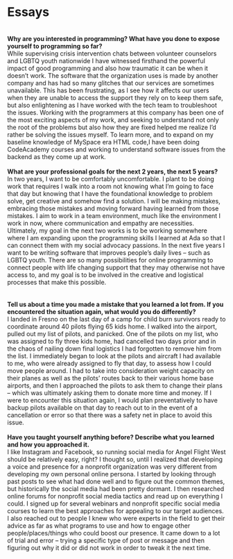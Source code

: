 # Essays
<br><b>Why are you interested in programming? What have you done to expose yourself to programming so far?</b>
<BR> While supervising crisis intervention chats between volunteer counselors and LGBTQ youth nationwide I have witnessed firsthand the powerful impact of good programming and also how traumatic it can be when it doesn’t work. The software that the organization uses is made by another company and has had so many glitches that our services are sometimes unavailable. This has been frustrating, as I see how it affects our users when they are unable to access the support they rely on to keep them safe, but also enlightening as I have worked with the tech team to troubleshoot the issues. Working with the programmers at this company has been one of the most exciting aspects of my work, and seeking to understand not only the root of the problems but also how they are fixed helped me realize I’d rather be solving the issues myself. To learn more, and to expand on my baseline knowledge of MySpace era HTML code,I have been doing CodeAcademy courses and working to understand software issues from the backend as they come up at work. 
<br><br><b>What are your professional goals for the next 2 years, the next 5 years?</b>
<br>In two years, I want to be comfortably uncomfortable. I plant to be doing work that requires I walk into a room not knowing what I’m going to face that day but knowing that I have the foundational knowledge to problem solve, get creative and somehow find a solution. I will be making mistakes, embracing those mistakes and moving forward having learned from those mistakes. I aim to work in a team environment, much like the environment I work in now, where communication and empathy are necessities. Ultimately, my goal in the next two works is to be working somewhere where I am expanding upon the programming skills I learned at Ada so that I can connect them with my social advocacy passions. In the next five years I want to be writing software that improves people’s daily lives – such as LGBTQ youth. There are so many possibilities for online programming to connect people with life changing support that they may otherwise not have access to, and my goal is to be involved in the creative and logistical processes that make this possible.  
<br><br><b>Tell us about a time you made a mistake that you learned a lot from. If you encountered the situation again, what would you do differently?</b>
<br>I landed in Fresno on the last day of a camp for child burn survivors ready to coordinate around 40 pilots flying 65 kids home. I walked into the airport, pulled out my list of pilots, and panicked. One of the pilots on my list, who was assigned to fly three kids home, had cancelled two days prior and in the chaos of nailing down final logistics I had forgotten to remove him from the list. I immediately began to look at the pilots and aircraft I had available to me, who were already assigned to fly that day, to assess how I could move people around. I had to take into consideration weight capacity on their planes as well as the pilots’ routes back to their various home base airports, and then I approached the pilots to ask them to change their plans – which was ultimately asking them to donate more time and money.  If I were to encounter this situation again, I would plan preventatively to have backup pilots available on that day to reach out to in the event of a cancellation or error so that there was a safety net in place to avoid this issue.
<br><br> <b>Have you taught yourself anything before? Describe what you learned and how you approached it.</b>
<br>I like Instagram and Facebook, so running social media for Angel Flight West should be relatively easy, right? I thought so, until I realized that developing a voice and presence for a nonprofit organization was very different from developing my own personal online persona. I started by looking through past posts to see what had done well and to figure out the common themes, but historically the social media had been pretty dormant. I then researched online forums for nonprofit social media tactics and read up on everything I could. I signed up for several webinars and nonprofit specific social media courses to learn the best approaches for appealing to our target audiences. I also reached out to people I knew who were experts in the field to get their advice as far as what programs to use and how to engage other people/places/things who could boost our presence. It came down to a lot of trial and error – trying a specific type of post or message and then figuring out why it did or did not work in order to tweak it the next time. 
